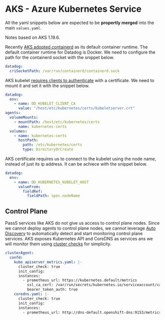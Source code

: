 # AKS - Azure Kubernetes Service

All the yaml snippets below are expected to be **propertly merged** into the main `values.yaml`.

Notes based on AKS 1.19.6.

Recently [AKS adopted containerd](https://docs.microsoft.com/en-us/azure/aks/cluster-configuration?utm_source=thenewstack&utm_medium=website&utm_campaign=platform#container-runtime-configuration) as its default container runtime. The default container runtime for Datadog is Docker.  We need to configure the path for the containerd socket with the snippet below.

```yaml
datadog:
  criSocketPath: /var/run/containerd/containerd.sock
```

AKS kubelet [requires clients to authenticate](https://kubernetes.io/docs/reference/command-line-tools-reference/kubelet-tls-bootstrapping/#client-and-serving-certificates) with a certificate. We need to mount it and set it with the snippet below.

```yaml
datadog:
  env:
    - name: DD_KUBELET_CLIENT_CA
      value: "/host/etc/kubernetes/certs/kubeletserver.crt"
agents:
  volumeMounts:
    - mountPath: /host/etc/kubernetes/certs
      name: kubernetes-certs
  volumes:
    - name: kubernetes-certs
      hostPath:
        path: /etc/kubernetes/certs
        type: DirectoryOrCreate
```

AKS certificate requires us to connect to the kubelet using the node name, instead of just its ip address. It can be achiece with the snippet below.

```yaml
datadog:
  env:
    - name: DD_KUBERNETES_KUBELET_HOST
      valueFrom:
        fieldRef:
          fieldPath: spec.nodeName
```

## Control Plane

PassS services like AKS do not give us access to control plane nodes. Since we cannot deploy agents to control plane nodes, we cannot leverage [Auto Discovery](https://docs.datadoghq.com/agent/kubernetes/integrations/?tab=kubernetes) to automatically detect and start monitoring control plane services.
AKS exposes Kubernetes API and CoreDNS as services ans we will monitor them using [cluster checks](https://docs.datadoghq.com/agent/cluster_agent/clusterchecks/#static-configurations-in-files) for simplicity.

```yaml
clusterAgent:
  confd:
    kube_apiserver_metrics.yaml: |-
      cluster_check: true
      init_config:
      instances:
        - prometheus_url: https://kubernetes.default/metrics
          ssl_ca_cert: /var/run/secrets/kubernetes.io/serviceaccount/ca.crt
          bearer_token_auth: true
    coredns.yaml: |-
      cluster_check: true
      init_config:
      instances:
        - prometheus_url: http://dns-default.openshift-dns:9153/metrics
```
